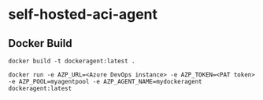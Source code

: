 # self-hosted-aci-agent

## Docker Build

```shell
docker build -t dockeragent:latest .

docker run -e AZP_URL=<Azure DevOps instance> -e AZP_TOKEN=<PAT token> -e AZP_POOL=myagentpool -e AZP_AGENT_NAME=mydockeragent dockeragent:latest
```